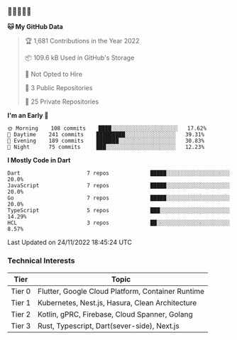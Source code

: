 ### 🤯🤯🤯🤯🤯

<!--START_SECTION:waka-->
**🐱 My GitHub Data** 

> 🏆 1,681 Contributions in the Year 2022
 > 
> 📦 109.6 kB Used in GitHub's Storage 
 > 
> 🚫 Not Opted to Hire
 > 
> 📜 3 Public Repositories 
 > 
> 🔑 25 Private Repositories  
 > 
**I'm an Early 🐤** 

```text
🌞 Morning    108 commits    ████░░░░░░░░░░░░░░░░░░░░░   17.62% 
🌆 Daytime    241 commits    █████████░░░░░░░░░░░░░░░░   39.31% 
🌃 Evening    189 commits    ███████░░░░░░░░░░░░░░░░░░   30.83% 
🌙 Night      75 commits     ███░░░░░░░░░░░░░░░░░░░░░░   12.23%

```


**I Mostly Code in Dart** 

```text
Dart                     7 repos             █████░░░░░░░░░░░░░░░░░░░░   20.0% 
JavaScript               7 repos             █████░░░░░░░░░░░░░░░░░░░░   20.0% 
Go                       7 repos             █████░░░░░░░░░░░░░░░░░░░░   20.0% 
TypeScript               5 repos             ███░░░░░░░░░░░░░░░░░░░░░░   14.29% 
HCL                      3 repos             ██░░░░░░░░░░░░░░░░░░░░░░░   8.57%

```



 Last Updated on 24/11/2022 18:45:24 UTC
<!--END_SECTION:waka-->

### Technical Interests

| Tier | Topic | 
| -------- | -------- |
| Tier 0 | Flutter, Google Cloud Platform, Container Runtime |
| Tier 1 | Kubernetes, Nest.js, Hasura, Clean Architecture |
| Tier 2 | Kotlin, gPRC, Firebase, Cloud Spanner, Golang | 
| Tier 3 | Rust, Typescript, Dart(sever-side), Next.js |
